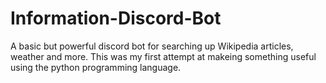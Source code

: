 # Information-Discord-Bot
A basic but powerful discord bot for searching up Wikipedia articles, weather and more. This was my first attempt at makeing something useful using the python programming language.
